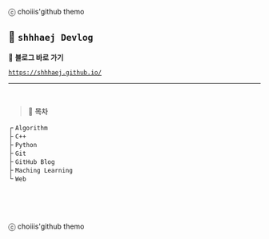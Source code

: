 ⓒ choiiis'github themo

## 🦥 `shhhaej Devlog`

📎 **블로그 바로 가기**

[`https://shhhaej.github.io/`](https://shhhaej.github.io/)

---

<br>

> 🌴 **목차**

┌ `Algorithm`  
├ `C++`  
├ `Python`  
├ `Git`  
├ `GitHub Blog`  
├ `Maching Learning`  
└ `Web`


<br>
<br>
<br>


ⓒ choiiis'github themo